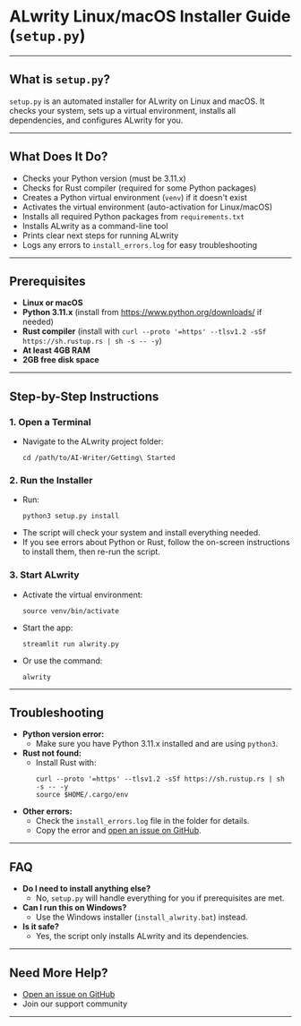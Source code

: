 # ALwrity Linux/macOS Installer Guide (`setup.py`)

---

## What is `setup.py`?
`setup.py` is an automated installer for ALwrity on Linux and macOS. It checks your system, sets up a virtual environment, installs all dependencies, and configures ALwrity for you.

---

## What Does It Do?
- Checks your Python version (must be 3.11.x)
- Checks for Rust compiler (required for some Python packages)
- Creates a Python virtual environment (`venv`) if it doesn't exist
- Activates the virtual environment (auto-activation for Linux/macOS)
- Installs all required Python packages from `requirements.txt`
- Installs ALwrity as a command-line tool
- Prints clear next steps for running ALwrity
- Logs any errors to `install_errors.log` for easy troubleshooting

---

## Prerequisites
- **Linux or macOS**
- **Python 3.11.x** (install from https://www.python.org/downloads/ if needed)
- **Rust compiler** (install with `curl --proto '=https' --tlsv1.2 -sSf https://sh.rustup.rs | sh -s -- -y`)
- **At least 4GB RAM**
- **2GB free disk space**

---

## Step-by-Step Instructions

### 1. Open a Terminal
- Navigate to the ALwrity project folder:
  ```
  cd /path/to/AI-Writer/Getting\ Started
  ```

### 2. Run the Installer
- Run:
  ```
  python3 setup.py install
  ```
- The script will check your system and install everything needed.
- If you see errors about Python or Rust, follow the on-screen instructions to install them, then re-run the script.

### 3. Start ALwrity
- Activate the virtual environment:
  ```
  source venv/bin/activate
  ```
- Start the app:
  ```
  streamlit run alwrity.py
  ```
- Or use the command:
  ```
  alwrity
  ```

---

## Troubleshooting
- **Python version error:**
  - Make sure you have Python 3.11.x installed and are using `python3`.
- **Rust not found:**
  - Install Rust with:
    ```
    curl --proto '=https' --tlsv1.2 -sSf https://sh.rustup.rs | sh -s -- -y
    source $HOME/.cargo/env
    ```
- **Other errors:**
  - Check the `install_errors.log` file in the folder for details.
  - Copy the error and [open an issue on GitHub](https://github.com/AJaySi/AI-Writer/issues).

---

## FAQ
- **Do I need to install anything else?**
  - No, `setup.py` will handle everything for you if prerequisites are met.
- **Can I run this on Windows?**
  - Use the Windows installer (`install_alwrity.bat`) instead.
- **Is it safe?**
  - Yes, the script only installs ALwrity and its dependencies.

---

## Need More Help?
- [Open an issue on GitHub](https://github.com/AJaySi/AI-Writer/issues)
- Join our support community

---
